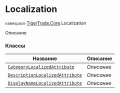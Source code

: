 
# Localization

`namespace` [TigerTrade.Core](../TigerTrade.Core.md).Localization

Описание


### Классы
| Название | Описание |
| --- | --- |
| [`CategoryLocalizedAttribute`](./Localization/CategoryLocalizedAttribute.cs.md) | *Описание* |
| [`DescriptionLocalizedAttribute`](./Localization/DescriptionLocalizedAttribute.cs.md) | *Описание* |
| [`DisplayNameLocalizedAttribute`](./Localization/DisplayNameLocalizedAttribute.cs.md) | *Описание* |
